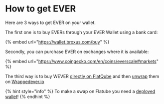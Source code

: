 # How to get EVER

Here are 3 ways to get EVER on your wallet.

The first one is to buy EVERs through your EVER Wallet using a bank card:

{% embed url="https://wallet.broxus.com/buy" %}

Secondly, you can purchase EVER on exchanges where it is available:

{% embed url="https://www.coingecko.com/en/coins/everscale#markets" %}

The third way is to buy WEVER [directly on FlatQube](https://flatqube.io/swap/0:a519f99bb5d6d51ef958ed24d337ad75a1c770885dcd42d51d6663f9fcdacfb2/0:a49cd4e158a9a15555e624759e2e4e766d22600b7800d891e46f9291f044a93d) and then [unwrap](https://docs.tonbridge.io/crystal-wallet/master/getting-started-with-ton-crystal-wallet/wton-how-to-issue-wton-and-transfer-it-to-ethereum) them on [Wrappedever.io](https://wrappedever.io)​

{% hint style="info" %}
To make a swap on Flatube you need a [deployed wallet](https://app.gitbook.com/o/-MUxjK3XWZCxuBwyXzkS/s/vwtaQbYcgICT7ubKSITZ/getting-started/install-and-singing-in/deploy)!
{% endhint %}
